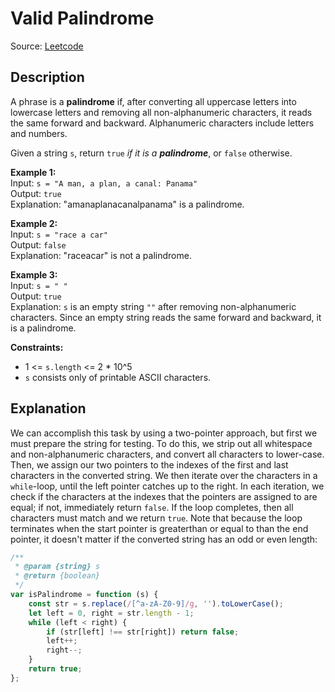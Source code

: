 # Valid Palindrome
Source: [Leetcode](https://leetcode.com/problems/valid-palindrome)

## Description
A phrase is a **palindrome** if, after converting all uppercase letters into lowercase letters and removing all non-alphanumeric characters, it reads the same forward and backward. Alphanumeric characters include letters and numbers.

Given a string `s`, return `true` *if it is a **palindrome***, or `false` otherwise.

**Example 1:**  
Input: `s = "A man, a plan, a canal: Panama"`  
Output: `true`  
Explanation: "amanaplanacanalpanama" is a palindrome.

**Example 2:**  
Input: `s = "race a car"`  
Output: `false`  
Explanation: "raceacar" is not a palindrome.

**Example 3:**  
Input: `s = " "`  
Output: `true`  
Explanation: `s` is an empty string `""` after removing non-alphanumeric characters. Since an empty string reads the same forward and backward, it is a palindrome.

**Constraints:**
- 1 <= `s.length` <= 2 * 10^5
- `s` consists only of printable ASCII characters.

## Explanation
We can accomplish this task by using a two-pointer approach, but first we must prepare the string for testing. To do this, we strip out all whitespace and non-alphanumeric characters, and convert all characters to lower-case. Then, we assign our two pointers to the indexes of the first and last characters in the converted string. We then iterate over the characters in a `while`-loop, until the left pointer catches up to the right. In each iteration, we check if the characters at the indexes that the pointers are assigned to are equal; if not, immediately return `false`. If the loop completes, then all characters must match and we return `true`. Note that because the loop terminates when the start pointer is greaterthan or equal to than the end pointer, it doesn't matter if the converted string has an odd or even length:
```javascript
/**
 * @param {string} s
 * @return {boolean}
 */
var isPalindrome = function (s) {
	const str = s.replace(/[^a-zA-Z0-9]/g, '').toLowerCase();
	let left = 0, right = str.length - 1;
	while (left < right) {
		if (str[left] !== str[right]) return false;
		left++;
		right--;
	}
	return true;
};
```